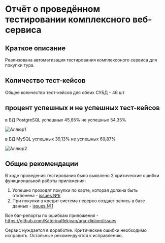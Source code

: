 # Отчёт о проведённом тестировании комплексного веб-сервиса

## Краткое описание
Реализована автоматизация тестирования комплексоного сервиса для покупки тура.

## Количество тест-кейсов
Общее количество тест-кейсов для обеих СУБД - 46 шт

## процент успешных и не успешных тест-кейсов

в БД PostgreSQL успешных 45,65%
                не успешных 54,35%

![Аллюр1](https://user-images.githubusercontent.com/113500983/235076135-d4cc46b4-3316-4987-8b68-0dd1252f80fa.png)



в БД MySQL успешных 39,13%
           не успешных 60,87%

![Аллюр2](https://user-images.githubusercontent.com/113500983/235076137-27f0790f-0140-4203-a647-34df2b2d8f22.png)

## Общие рекомендации

В ходе проведения тестирования было выявлено 2 критические ошибки функциональной работы приложения:

1. Успешно проходят покупки по карте, которая должна быть отклонена - [issues №6](https://github.com/KaterinaRekiyan/aqa-diplom/issues/6)
2. При покупки в кредит система неверно создает запись в базе данных - [issues №1](https://github.com/KaterinaRekiyan/aqa-diplom/issues/1)

Все баг-репорты по ошибкам приложения - https://github.com/KaterinaRekiyan/aqa-diplom/issues

Сервис нуждается в доработке. Критические ошибки необходимо исправить. Остальные рекомендуются к исправлению.
